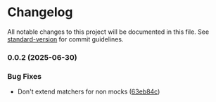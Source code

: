 # Changelog

All notable changes to this project will be documented in this file. See [standard-version](https://github.com/conventional-changelog/standard-version) for commit guidelines.

### 0.0.2 (2025-06-30)


### Bug Fixes

* Don't extend matchers for non mocks ([63eb84c](https://github.com/NiGhTTraX/vitest-react-mock/commit/63eb84c2469537e191377404d648d72e0fb7fd17))
